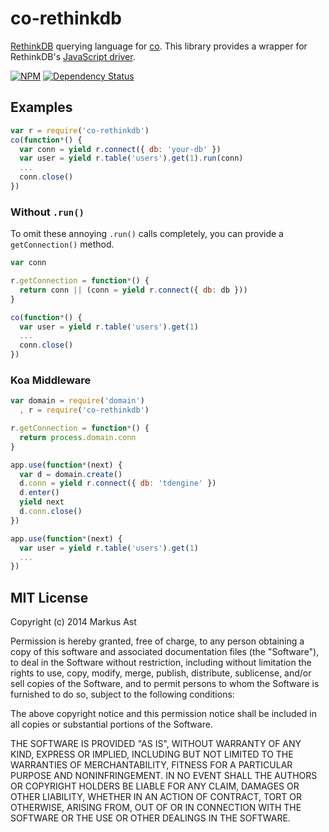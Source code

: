 # co-rethinkdb

[RethinkDB](https://github.com/rethinkdb/rethinkdb) querying language for [co](https://github.com/visionmedia/co). This library provides a wrapper for RethinkDB's [JavaScript driver](http://rethinkdb.com/api/javascript/).

[![NPM](https://badge.fury.io/js/co-rethinkdb.png)](https://npmjs.org/package/co-rethinkdb)
[![Dependency Status](https://david-dm.org/rkusa/co-rethinkdb.png?theme=shields.io)](https://david-dm.org/rkusa/co-rethinkdb)

## Examples

```js
var r = require('co-rethinkdb')
co(function*() {
  var conn = yield r.connect({ db: 'your-db' })
  var user = yield r.table('users').get(1).run(conn)
  ...
  conn.close()
})
```

### Without `.run()`

To omit these annoying `.run()` calls completely, you can provide a `getConnection()` method.

```js
var conn

r.getConnection = function*() {
  return conn || (conn = yield r.connect({ db: db }))
}

co(function*() {
  var user = yield r.table('users').get(1)
  ...
  conn.close()
})
```

### Koa Middleware

```js
var domain = require('domain')
  , r = require('co-rethinkdb')

r.getConnection = function*() {
  return process.domain.conn
}

app.use(function*(next) {
  var d = domain.create()
  d.conn = yield r.connect({ db: 'tdengine' })
  d.enter()
  yield next
  d.conn.close()
})

app.use(function*(next) {
  var user = yield r.table('users').get(1)
  ...
})
```

## MIT License

Copyright (c) 2014 Markus Ast

Permission is hereby granted, free of charge, to any person obtaining a copy of this software and associated documentation files (the "Software"), to deal in the Software without restriction, including without limitation the rights to use, copy, modify, merge, publish, distribute, sublicense, and/or sell copies of the Software, and to permit persons to whom the Software is furnished to do so, subject to the following conditions:

The above copyright notice and this permission notice shall be included in all copies or substantial portions of the Software.

THE SOFTWARE IS PROVIDED "AS IS", WITHOUT WARRANTY OF ANY KIND, EXPRESS OR IMPLIED, INCLUDING BUT NOT LIMITED TO THE WARRANTIES OF MERCHANTABILITY, FITNESS FOR A PARTICULAR PURPOSE AND NONINFRINGEMENT. IN NO EVENT SHALL THE AUTHORS OR COPYRIGHT HOLDERS BE LIABLE FOR ANY CLAIM, DAMAGES OR OTHER LIABILITY, WHETHER IN AN ACTION OF CONTRACT, TORT OR OTHERWISE, ARISING FROM, OUT OF OR IN CONNECTION WITH THE SOFTWARE OR THE USE OR OTHER DEALINGS IN THE SOFTWARE.